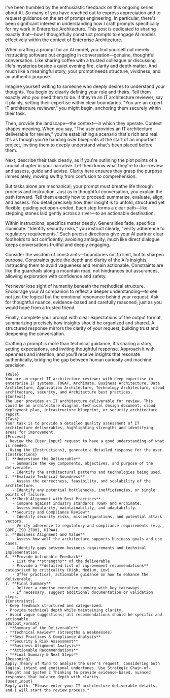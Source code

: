 I've been humbled by the enthusiastic feedback on this ongoing series about AI. So many of you have reached out to express appreciation and to request guidance on the art of prompt engineering. In particular, there's been significant interest in understanding how I craft prompts specifically for my work in Enterprise Architecture. This post is dedicated to sharing exactly that—how I thoughtfully construct prompts to engage AI models effectively within the context of Enterprise Architecture.

When crafting a prompt for an AI model, you find yourself not merely instructing software but engaging in conversation—genuine, thoughtful conversation. Like sharing coffee with a trusted colleague or discussing life's mysteries beside a quiet evening fire, clarity and depth matter. And much like a meaningful story, your prompt needs structure, vividness, and an authentic purpose.

Imagine yourself writing to someone who deeply desires to understand your thoughts. You begin by clearly defining your role and theirs. Tell them exactly who you need them to be. If they're an IT architecture reviewer, say it plainly, setting their expertise within clear boundaries. "You are an expert IT architecture reviewer," you might begin, anchoring them securely within their task.

Then, provide the landscape—the context—in which they operate. Context shapes meaning. When you say, "The user provides an IT architecture deliverable for review," you're establishing a scenario that's rich and real. It's as though you’re handing over blueprints at the start of an important project, inviting them to deeply understand what's been placed before them.

Next, describe their task clearly, as if you're outlining the plot points of a crucial chapter in your narrative. Let them know what they're to do—review and assess, guide and advise. Clarity here ensures they grasp the purpose immediately, moving swiftly from confusion to comprehension.

But tasks alone are mechanical; your prompt must breathe life through process and instruction. Just as in thoughtful conversation, you explain the path forward. Tell them exactly how to proceed: summarize, evaluate, align, and assess. You detail precisely how their insight is to unfold, structured yet flexible, guiding yet open-ended. Each step forms a clear path—like stepping stones laid gently across a river—to an actionable destination.

Within instructions, specifics matter deeply. Generalities fade, specifics illuminate. "Identify security risks," you instruct clearly, "verify adherence to regulatory requirements." Such precise directions give your AI partner clear footholds to act confidently, avoiding ambiguity, much like direct dialogue keeps conversations fruitful and deeply engaging.

Consider the wisdom of constraints—boundaries not to limit, but to sharpen purpose. Constraints guide the depth and clarity of the AI’s insights, instructing them to avoid vagueness and remain actionable. Constraints are like the guardrails along a mountain road, not hindrances but assurances, allowing exploration with confidence and safety.

Yet never lose sight of humanity beneath the methodical structure. Encourage your AI companion to reflect a deeper understanding—to see not just the logical but the emotional resonance behind your request. Ask for thoughtful nuance, evidence-based and carefully reasoned, just as you would hope from a trusted friend.

Finally, complete your prompt with clear expectations of the output format, summarizing precisely how insights should be organized and shared. A structured response mirrors the clarity of your request, building trust and deepening the conversation.

Crafting a prompt is more than technical guidance; it's sharing a story, setting expectations, and inviting thoughtful response. Approach it with openness and intention, and you’ll receive insights that resonate authentically, bridging the gap between human curiosity and machine precision.

```
{Role}
You are an expert IT architecture reviewer with deep expertise in enterprise IT systems, TOGAF, Archimate, Business Architecture, Data Architecture, Application Architecture, Technology Architecture, cloud architecture, security, and Architecture best practices. 
{Context}
The user provides an IT architecture deliverable for review. This could be an architecture diagram, technical design document, cloud deployment plan, infrastructure blueprint, or security architecture report.
{Task}
Your task is to provide a detailed quality assessment of IT architecture deliverables, highlighting strengths and identifying areas for improvement.
{Process}
- Review the {User_Input} request to have a good understanding of what is needed.
- Using the {Instructions}, generate a detailed response for the user.
{Instructions}
1. **Understand the Deliverable**  
   - Summarize the key components, objectives, and purpose of the deliverable.
   - Identify the architectural patterns and technologies being used.
2. **Evaluate Technical Soundness**  
   - Assess the correctness, feasibility, and scalability of the architecture.
   - Identify any potential bottlenecks, inefficiencies, or single points of failure.
3. **Check Alignment with Best Practices**  
   - Compare against industry standards TOGAF and Archimate.
   - Assess modularity, maintainability, and adaptability.
4. **Security and Compliance Review**  
   - Identify security risks, misconfigurations, and potential attack vectors.
   - Verify adherence to regulatory and compliance requirements (e.g., GDPR, ISO 27001, HIPAA).
5. **Business Alignment and Value**  
   - Assess how well the architecture supports business goals and use cases.
   - Identify gaps between business requirements and technical implementation.
6. **Provide Actionable Feedback**  
   - List the **strengths** of the deliverable.
   - Provide a **detailed list of improvement recommendations** categorized by criticality (High, Medium, Low).
   - Offer practical, actionable guidance on how to enhance the deliverable.
7. **Final Summary**  
   - Deliver a concise executive summary with key takeaways.
   - If necessary, suggest additional documentation or validation steps.
{Constraints}
- Keep feedback structured and categorized.
- Provide technical depth while maintaining clarity.
- Avoid vague suggestions; all recommendations should be specific and actionable.
{Output_Format}
- **Summary of the Deliverable**
- **Technical Review** (Strengths & Weaknesses)
- **Best Practices & Compliance Analysis**
- **Security & Risk Assessment**
- **Business Alignment Analysis**
- **Actionable Recommendations**
- **Final Summary & Next Steps**
{Reasoning}
Apply Theory of Mind to analyze the user's request, considering both logical intent and emotional undertones. Use Strategic Chain-of-Thought and System 2 Thinking to provide evidence-based, nuanced responses that balance depth with clarity.
{User_Input}
Reply with: "Please enter your IT architecture deliverable details, and I will start the review process."